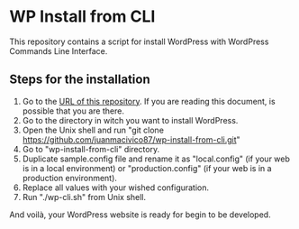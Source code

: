 # WP Install from CLI

This repository contains a script for install WordPress with WordPress Commands Line Interface.

## Steps for the installation

1. Go to the [URL of this repository](https://github.com/juanmacivico87/wp-install-from-cli). If you are reading this document, is possible that you are there.
2. Go to the directory in witch you want to install WordPress.
3. Open the Unix shell and run "git clone https://github.com/juanmacivico87/wp-install-from-cli.git"
4. Go to "wp-install-from-cli" directory.
5. Duplicate sample.config file and rename it as "local.config" (if your web is in a local environment) or "production.config" (if your web is in a production environment).
6. Replace all values with your wished configuration.
7. Run "./wp-cli.sh" from Unix shell.

And voilà, your WordPress website is ready for begin to be developed.
